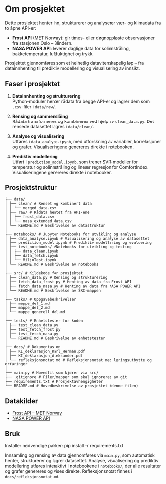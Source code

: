 # Om prosjektet

Dette prosjektet henter inn, strukturerer og analyserer vær- og klimadata fra to åpne API-er:

- **Frost API** (MET Norway): gir times- eller døgnoppløste observasjoner fra stasjonen Oslo – Blindern.
- **NASA POWER API**: leverer daglige data for solinnstråling, bakketemperatur, luftfuktighet og trykk.

Prosjektet gjennomføres som et helhetlig datavitenskapelig løp – fra datainnhenting til prediktiv modellering og visualisering av innsikt.

## Faser i prosjektet

1. **Datainnhenting og strukturering**  
   Python-moduler henter rådata fra begge API-er og lagrer dem som `.csv`-filer i `data/raw/`.

2. **Rensing og sammenslåing**  
   Rådata transformeres og kombineres ved hjelp av `clean_data.py`. Det rensede datasettet lagres i `data/clean/`.

3. **Analyse og visualisering**  
   Utføres i `data_analyse.ipynb`, med utforskning av variabler, korrelasjoner og grafer. Visualiseringene genereres direkte i notebooken.

4. **Prediktiv modellering**  
   Utført i `prediction_model.ipynb`, som trener SVR-modeller for temperatur og solinnstråling og lineær regresjon for ComfortIndex. Visualiseringene genereres direkte i notebooken.

## Prosjektstruktur
```
├── data/
│ ├── clean/ # Renset og kombinert data
│ │ └── merged_data.csv
│ ├── raw/ # Rådata hentet fra API-ene
│ │ ├── frost_data.csv
│ │ └── nasa_extended_data.csv
│ └── README.md # Beskrivelse av datastruktur
│
├── notebooks/ # Jupyter Notebooks for utvikling og analyse
│ ├── data_analyse.ipynb # Visualisering og analyse av datasettet
│ ├── prediction_model.ipynb # Prediktiv modellering og evaluering
│ ├── test_notebooks/ #Notebooks for utvikling og testing
│ │ ├── data_clean.ipynb
│ │ ├── data_fetch.ipynb
│ │ └── MiljoTest.ipynb
│ └── README.md # Beskrivelse av notebooks
│
├── src/ # Kildekode for prosjektet
│ ├── clean_data.py # Rensing og strukturering
│ ├── fetch_data_frost.py # Henting av data fra Frost API
│ ├── fetch_data_nasa.py # Henting av data fra NASA POWER API
│ └── README.md # Beskrivelse av SRC-mappen
│
├── tasks/ # Oppgavebeskrivelser
│ ├── mappe_del_1.md
│ ├── mappe_del_2.md
│ └── mappe_generell_del.md
│
├── tests/ # Enhetstester for koden
│ ├── test_clean_data.py
│ ├── test_fetch_frost.py
│ ├── test_fetch_nasa.py
│ └── README.md # Beskrivelse av enhetstester
│
├── docs/ # Dokumentasjon
│ ├── KI_deklarasjon_Karl_Herman.pdf
│ ├── KI_deklarasjon_Aleksander.pdf
│ └── refleksjonsnotat.md # Refleksjonsnotat med læringsutbytte og erfaringer
│
├── main.py # Hovedfil som kjører via src/
├── .gitignore # Filer/mapper som skal ignoreres av git
├── requirements.txt # Prosjektavhengigheter
└── README.md # Hovedbeskrivelse av prosjektet (denne filen)
```


## Datakilder

- [Frost API – MET Norway](https://frost.met.no/)
- [NASA POWER API](https://power.larc.nasa.gov/)

## Bruk

Installer nødvendige pakker:
pip install -r requirements.txt

Innsamling og rensing av data gjennomføres via `main.py`, som automatisk henter, strukturerer og lagrer datasettet. Analyse, visualisering og prediktiv modellering utføres interaktivt i notebookene i `notebooks/`, der alle resultater og grafer genereres og vises direkte. Refleksjonsnotat finnes i `docs/refleksjonsnotat.md`.

